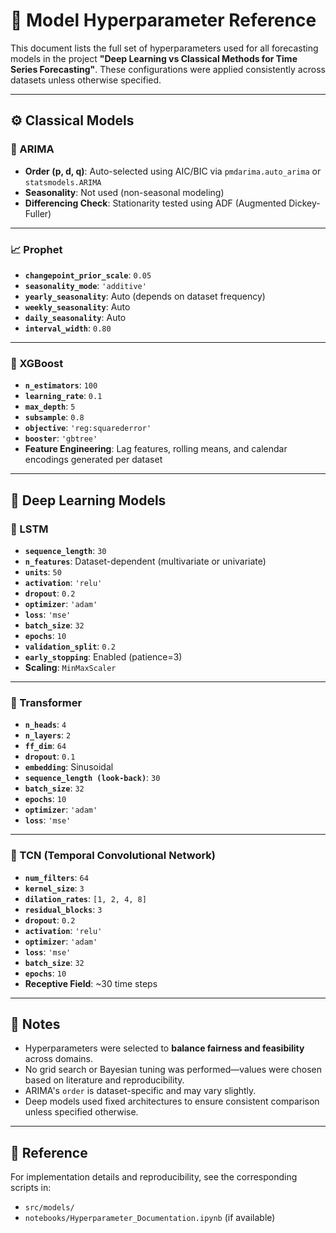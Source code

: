 
# 📘 Model Hyperparameter Reference

This document lists the full set of hyperparameters used for all forecasting models in the project **"Deep Learning vs Classical Methods for Time Series Forecasting"**. These configurations were applied consistently across datasets unless otherwise specified.

---

## ⚙️ Classical Models

### 🔢 ARIMA
- **Order (p, d, q)**: Auto-selected using AIC/BIC via `pmdarima.auto_arima` or `statsmodels.ARIMA`
- **Seasonality**: Not used (non-seasonal modeling)
- **Differencing Check**: Stationarity tested using ADF (Augmented Dickey-Fuller)

---

### 📈 Prophet
- **`changepoint_prior_scale`**: `0.05`
- **`seasonality_mode`**: `'additive'`
- **`yearly_seasonality`**: Auto (depends on dataset frequency)
- **`weekly_seasonality`**: Auto
- **`daily_seasonality`**: Auto
- **`interval_width`**: `0.80`

---

### 🌲 XGBoost
- **`n_estimators`**: `100`
- **`learning_rate`**: `0.1`
- **`max_depth`**: `5`
- **`subsample`**: `0.8`
- **`objective`**: `'reg:squarederror'`
- **`booster`**: `'gbtree'`
- **Feature Engineering**: Lag features, rolling means, and calendar encodings generated per dataset

---

## 🤖 Deep Learning Models

### 🧠 LSTM
- **`sequence_length`**: `30`
- **`n_features`**: Dataset-dependent (multivariate or univariate)
- **`units`**: `50`
- **`activation`**: `'relu'`
- **`dropout`**: `0.2`
- **`optimizer`**: `'adam'`
- **`loss`**: `'mse'`
- **`batch_size`**: `32`
- **`epochs`**: `10`
- **`validation_split`**: `0.2`
- **`early_stopping`**: Enabled (patience=3)
- **Scaling**: `MinMaxScaler`

---

### 🔀 Transformer
- **`n_heads`**: `4`
- **`n_layers`**: `2`
- **`ff_dim`**: `64`
- **`dropout`**: `0.1`
- **`embedding`**: Sinusoidal
- **`sequence_length (look-back)`**: `30`
- **`batch_size`**: `32`
- **`epochs`**: `10`
- **`optimizer`**: `'adam'`
- **`loss`**: `'mse'`

---

### 🧩 TCN (Temporal Convolutional Network)
- **`num_filters`**: `64`
- **`kernel_size`**: `3`
- **`dilation_rates`**: `[1, 2, 4, 8]`
- **`residual_blocks`**: `3`
- **`dropout`**: `0.2`
- **`activation`**: `'relu'`
- **`optimizer`**: `'adam'`
- **`loss`**: `'mse'`
- **`batch_size`**: `32`
- **`epochs`**: `10`
- **Receptive Field**: ~30 time steps

---

## 📝 Notes
- Hyperparameters were selected to **balance fairness and feasibility** across domains.
- No grid search or Bayesian tuning was performed—values were chosen based on literature and reproducibility.
- ARIMA's `order` is dataset-specific and may vary slightly.
- Deep models used fixed architectures to ensure consistent comparison unless specified otherwise.

---

## 📎 Reference
For implementation details and reproducibility, see the corresponding scripts in:
- `src/models/`
- `notebooks/Hyperparameter_Documentation.ipynb` (if available)
